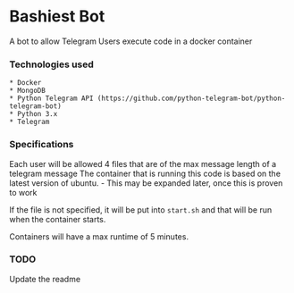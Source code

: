 # Bashiest Bot
A bot to allow Telegram Users execute code in a docker container

### Technologies used

	* Docker
	* MongoDB
	* Python Telegram API (https://github.com/python-telegram-bot/python-telegram-bot)
	* Python 3.x
	* Telegram

### Specifications

Each user will be allowed 4 files that are of the max message length of a telegram message
The container that is running this code is based on the latest version of ubuntu.
	- This may be expanded later, once this is proven to work

If the file is not specified, it will be put into `start.sh` and that will be run when the container starts.

Containers will have a max runtime of 5 minutes.

### TODO
Update the readme

